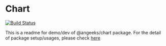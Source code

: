 # Chart

[![Build Status](https://travis-ci.org/angeeks/chart.svg?branch=master)](https://travis-ci.org/angeeks/chart)

This is a readme for demo/dev of @angeeks/chart package.
For the detail of package setup/usages, please check [here](projects/angeeks/chart/readme.md)
